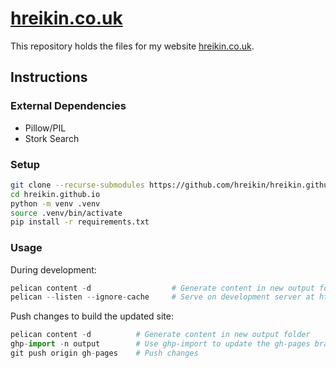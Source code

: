 # [hreikin.co.uk](https://hreikin.co.uk)

This repository holds the files for my website [hreikin.co.uk](https://hreikin.co.uk).

## Instructions

### External Dependencies

- Pillow/PIL
- Stork Search

### Setup

```sh
git clone --recurse-submodules https://github.com/hreikin/hreikin.github.io.git     # Clone repository
cd hreikin.github.io                                                                # Change in to the new repository
python -m venv .venv                                                                # Create venv
source .venv/bin/activate                                                           # Source venv
pip install -r requirements.txt                                                     # Install development requirements
```

### Usage

During development:

```python
pelican content -d                  # Generate content in new output folder
pelican --listen --ignore-cache     # Serve on development server at http://127.0.0.1:8000
```

Push changes to build the updated site:

```python
pelican content -d          # Generate content in new output folder
ghp-import -n output        # Use ghp-import to update the gh-pages branch and include a .nojekyll file
git push origin gh-pages    # Push changes
```